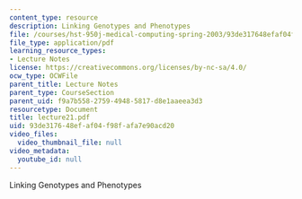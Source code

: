 ```yaml
---
content_type: resource
description: Linking Genotypes and Phenotypes
file: /courses/hst-950j-medical-computing-spring-2003/93de317648efaf04f98fafa7e90acd20_lecture21.pdf
file_type: application/pdf
learning_resource_types:
- Lecture Notes
license: https://creativecommons.org/licenses/by-nc-sa/4.0/
ocw_type: OCWFile
parent_title: Lecture Notes
parent_type: CourseSection
parent_uid: f9a7b558-2759-4948-5817-d8e1aaeea3d3
resourcetype: Document
title: lecture21.pdf
uid: 93de3176-48ef-af04-f98f-afa7e90acd20
video_files:
  video_thumbnail_file: null
video_metadata:
  youtube_id: null
---
```

Linking Genotypes and Phenotypes